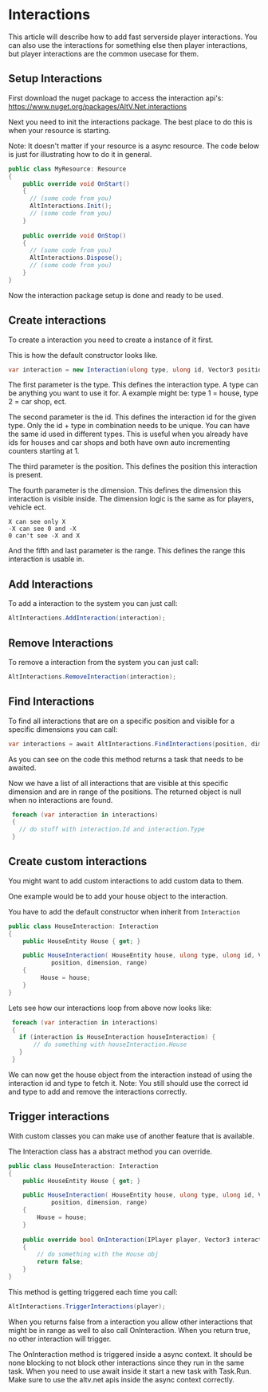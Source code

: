 # Interactions

This article will describe how to add fast serverside player interactions. 
You can also use the interactions for something else then player interactions, but player interactions are the common usecase for them.

## Setup Interactions

First download the nuget package to access the interaction api's:
https://www.nuget.org/packages/AltV.Net.interactions

Next you need to init the interactions package. The best place to do this is when your resource is starting.

Note: It doesn't matter if your resource is a async resource. The code below is just for illustrating how to do it in general.
```csharp
public class MyResource: Resource
{
    public override void OnStart()
    {
      // (some code from you)
      AltInteractions.Init();
      // (some code from you)
    }
    
    public override void OnStop()
    {
      // (some code from you)
      AltInteractions.Dispose();
      // (some code from you)
    }
}
```

Now the interaction package setup is done and ready to be used.

## Create interactions

To create a interaction you need to create a instance of it first.

This is how the default constructor looks like.
```csharp
var interaction = new Interaction(ulong type, ulong id, Vector3 position, int dimension, uint range);
```

The first parameter is the type. This defines the interaction type. A type can be anything you want to use it for. A example might be:
type 1 = house, type 2 = car shop, ect.

The second parameter is the id. This defines the interaction id for the given type. Only the id + type in combination needs to be unique.
You can have the same id used in different types. This is useful when you already have ids for houses and car shops and both have own auto incrementing counters starting at 1.

The third parameter is the position. This defines the position this interaction is present.

The fourth parameter is the dimension. This defines the dimension this interaction is visible inside. The dimension logic is the same as for players, vehicle ect.
```
X can see only X
-X can see 0 and -X
0 can't see -X and X
```

And the fifth and last parameter is the range. This defines the range this interaction is usable in.

## Add Interactions

To add a interaction to the system you can just call:
```csharp
AltInteractions.AddInteraction(interaction);
```

## Remove Interactions

To remove a interaction from the system you can just call:
```csharp
AltInteractions.RemoveInteraction(interaction);
```

## Find Interactions

To find all interactions that are on a specific position and visible for a specific dimensions you can call:
```csharp
var interactions = await AltInteractions.FindInteractions(position, dimension);
```
As you can see on the code this method returns a task that needs to be awaited.

Now we have a list of all interactions that are visible at this specific dimension and are in range of the positions.
The returned object is null when no interactions are found.
```csharp
 foreach (var interaction in interactions)
 {
   // do stuff with interaction.Id and interaction.Type
 }
```

## Create custom interactions

You might want to add custom interactions to add custom data to them. 

One example would be to add your house object to the interaction.

You have to add the default constructor when inherit from ```Interaction```

```csharp
public class HouseInteraction: Interaction 
{
    public HouseEntity House { get; }

    public HouseInteraction( HouseEntity house, ulong type, ulong id, Vector3 position, int dimension, uint range) : base(type, id,
            position, dimension, range)
    {
         House = house;
    }
}
```

Lets see how our interactions loop from above now looks like:
```csharp
 foreach (var interaction in interactions)
 {
   if (interaction is HouseInteraction houseInteraction) {
       // do something with houseInteraction.House
   }
 }
```
We can now get the house object from the interaction instead of using the interaction id and type to fetch it.
Note: You still should use the correct id and type to add and remove the interactions correctly.

## Trigger interactions

With custom classes you can make use of another feature that is available.

The Interaction class has a abstract method you can override.

```csharp
public class HouseInteraction: Interaction 
{
    public HouseEntity House { get; }

    public HouseInteraction( HouseEntity house, ulong type, ulong id, Vector3 position, int dimension, uint range) : base(type, id,
            position, dimension, range)
    {
        House = house;
    }
    
    public override bool OnInteraction(IPlayer player, Vector3 interactionPosition, int interactionDimension)
    {
        // do something with the House obj
        return false;
    }
}
```

This method is getting triggered each time you call:

```csharp
AltInteractions.TriggerInteractions(player);
```

When you returns false from a interaction you allow other interactions that might be in range as well to also call OnInteraction.
When you return true, no other interaction will trigger.

The OnInteraction method is triggered inside a async context. It should be none blocking to not block other interactions since they run in the same task. When you need to use await inside it start a new task with Task.Run. Make sure to use the altv.net apis inside the async context correctly.
